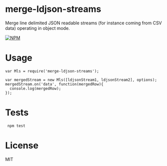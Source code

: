 merge-ldjson-streams
====================

Merge line delimited JSON readable streams (for instance coming from
CSV data) operating in object mode.


[![NPM](https://nodei.co/npm/merge-ldjson-streams.png)](https://nodei.co/npm/merge-ldjson-streams/)

Usage
=====

    var Mls = require('merge-ldjson-streams');

    var mergedStream = new Mls([ldjsonStream1, ldjsonStream2], options);
    mergedStream.on('data', function(mergedRow){
      console.log(mergedRow);
    });


Tests
=====

     npm test


License
=======

MIT
